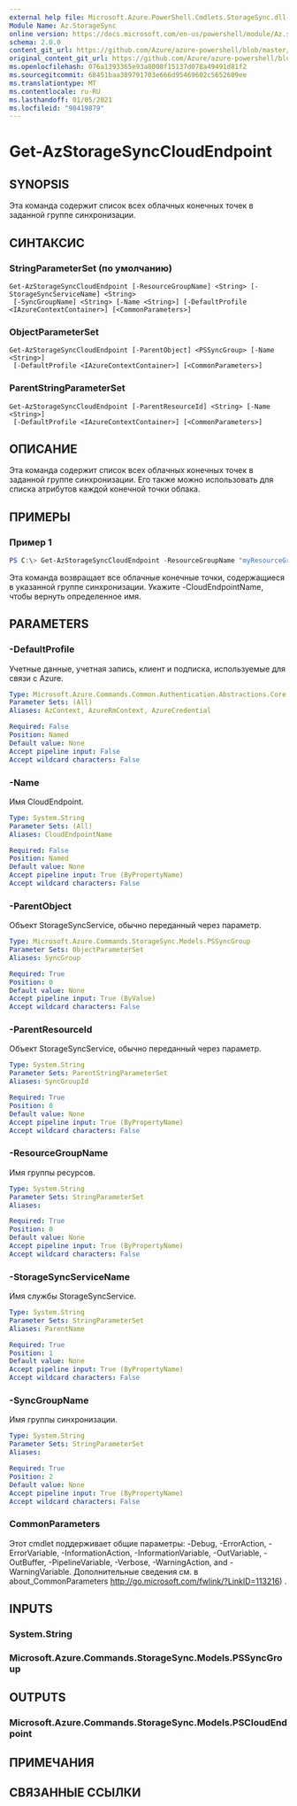```yaml
---
external help file: Microsoft.Azure.PowerShell.Cmdlets.StorageSync.dll-Help.xml
Module Name: Az.StorageSync
online version: https://docs.microsoft.com/en-us/powershell/module/Az.storagesync/get-Azstoragesynccloudendpoint
schema: 2.0.0
content_git_url: https://github.com/Azure/azure-powershell/blob/master/src/StorageSync/StorageSync/help/Get-AzStorageSyncCloudEndpoint.md
original_content_git_url: https://github.com/Azure/azure-powershell/blob/master/src/StorageSync/StorageSync/help/Get-AzStorageSyncCloudEndpoint.md
ms.openlocfilehash: 076a1393365e93a8008f15137d078a49491d81f2
ms.sourcegitcommit: 68451baa389791703e666d95469602c5652609ee
ms.translationtype: MT
ms.contentlocale: ru-RU
ms.lasthandoff: 01/05/2021
ms.locfileid: "98419879"
---
```

# Get-AzStorageSyncCloudEndpoint

## SYNOPSIS
Эта команда содержит список всех облачных конечных точек в заданной группе синхронизации.

## СИНТАКСИС

### StringParameterSet (по умолчанию)
```
Get-AzStorageSyncCloudEndpoint [-ResourceGroupName] <String> [-StorageSyncServiceName] <String>
 [-SyncGroupName] <String> [-Name <String>] [-DefaultProfile <IAzureContextContainer>] [<CommonParameters>]
```

### ObjectParameterSet
```
Get-AzStorageSyncCloudEndpoint [-ParentObject] <PSSyncGroup> [-Name <String>]
 [-DefaultProfile <IAzureContextContainer>] [<CommonParameters>]
```

### ParentStringParameterSet
```
Get-AzStorageSyncCloudEndpoint [-ParentResourceId] <String> [-Name <String>]
 [-DefaultProfile <IAzureContextContainer>] [<CommonParameters>]
```

## ОПИСАНИЕ
Эта команда содержит список всех облачных конечных точек в заданной группе синхронизации. Его также можно использовать для списка атрибутов каждой конечной точки облака.

## ПРИМЕРЫ

### Пример 1
```powershell
PS C:\> Get-AzStorageSyncCloudEndpoint -ResourceGroupName "myResourceGroup" -StorageSyncServiceName "myStorageSyncServiceName" -SyncGroupName "mySyncGroupName"
```

Эта команда возвращает все облачные конечные точки, содержащиеся в указанной группе синхронизации. Укажите -CloudEndpointName, чтобы вернуть определенное имя.

## PARAMETERS

### -DefaultProfile
Учетные данные, учетная запись, клиент и подписка, используемые для связи с Azure.

```yaml
Type: Microsoft.Azure.Commands.Common.Authentication.Abstractions.Core.IAzureContextContainer
Parameter Sets: (All)
Aliases: AzContext, AzureRmContext, AzureCredential

Required: False
Position: Named
Default value: None
Accept pipeline input: False
Accept wildcard characters: False
```

### -Name
Имя CloudEndpoint.

```yaml
Type: System.String
Parameter Sets: (All)
Aliases: CloudEndpointName

Required: False
Position: Named
Default value: None
Accept pipeline input: True (ByPropertyName)
Accept wildcard characters: False
```

### -ParentObject
Объект StorageSyncService, обычно переданный через параметр.

```yaml
Type: Microsoft.Azure.Commands.StorageSync.Models.PSSyncGroup
Parameter Sets: ObjectParameterSet
Aliases: SyncGroup

Required: True
Position: 0
Default value: None
Accept pipeline input: True (ByValue)
Accept wildcard characters: False
```

### -ParentResourceId
Объект StorageSyncService, обычно переданный через параметр.

```yaml
Type: System.String
Parameter Sets: ParentStringParameterSet
Aliases: SyncGroupId

Required: True
Position: 0
Default value: None
Accept pipeline input: True (ByPropertyName)
Accept wildcard characters: False
```

### -ResourceGroupName
Имя группы ресурсов.

```yaml
Type: System.String
Parameter Sets: StringParameterSet
Aliases:

Required: True
Position: 0
Default value: None
Accept pipeline input: True (ByPropertyName)
Accept wildcard characters: False
```

### -StorageSyncServiceName
Имя службы StorageSyncService.

```yaml
Type: System.String
Parameter Sets: StringParameterSet
Aliases: ParentName

Required: True
Position: 1
Default value: None
Accept pipeline input: True (ByPropertyName)
Accept wildcard characters: False
```

### -SyncGroupName
Имя группы синхронизации.

```yaml
Type: System.String
Parameter Sets: StringParameterSet
Aliases:

Required: True
Position: 2
Default value: None
Accept pipeline input: True (ByPropertyName)
Accept wildcard characters: False
```

### CommonParameters
Этот cmdlet поддерживает общие параметры: -Debug, -ErrorAction, -ErrorVariable, -InformationAction, -InformationVariable, -OutVariable, -OutBuffer, -PipelineVariable, -Verbose, -WarningAction, and -WarningVariable. Дополнительные сведения см. в about_CommonParameters http://go.microsoft.com/fwlink/?LinkID=113216) .

## INPUTS

### System.String

### Microsoft.Azure.Commands.StorageSync.Models.PSSyncGroup

## OUTPUTS

### Microsoft.Azure.Commands.StorageSync.Models.PSCloudEndpoint

## ПРИМЕЧАНИЯ

## СВЯЗАННЫЕ ССЫЛКИ
